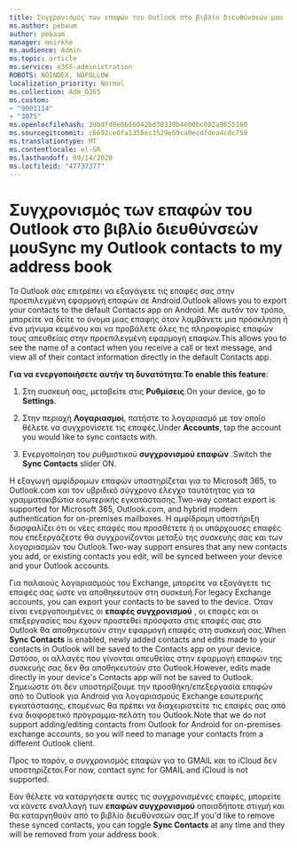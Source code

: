 ```yaml
---
title: Συγχρονισμός των επαφών του Outlook στο βιβλίο διευθύνσεών μου
ms.author: pebaum
author: pebaum
manager: mnirkhe
ms.audience: Admin
ms.topic: article
ms.service: o365-administration
ROBOTS: NOINDEX, NOFOLLOW
localization_priority: Normal
ms.collection: Adm_O365
ms.custom:
- "9001114"
- "3075"
ms.openlocfilehash: 3dbdfd0e6686042bd30330b4e00bc082a9655160
ms.sourcegitcommit: c6692ce0fa1358ec3529e59ca0ecdfdea4cdc759
ms.translationtype: MT
ms.contentlocale: el-GR
ms.lasthandoff: 09/14/2020
ms.locfileid: "47737377"
---
```

# <a name="sync-my-outlook-contacts-to-my-address-book"></a><span data-ttu-id="2e319-102">Συγχρονισμός των επαφών του Outlook στο βιβλίο διευθύνσεών μου</span><span class="sxs-lookup"><span data-stu-id="2e319-102">Sync my Outlook contacts to my address book</span></span>

<span data-ttu-id="2e319-103">Το Outlook σάς επιτρέπει να εξαγάγετε τις επαφές σας στην προεπιλεγμένη εφαρμογή επαφών σε Android.</span><span class="sxs-lookup"><span data-stu-id="2e319-103">Outlook allows you to export your contacts to the default Contacts app on Android.</span></span> <span data-ttu-id="2e319-104">Με αυτόν τον τρόπο, μπορείτε να δείτε το όνομα μιας επαφής όταν λαμβάνετε μια πρόσκληση ή ένα μήνυμα κειμένου και να προβάλετε όλες τις πληροφορίες επαφών τους απευθείας στην προεπιλεγμένη εφαρμογή επαφών.</span><span class="sxs-lookup"><span data-stu-id="2e319-104">This allows you to see the name of a contact when you receive a call or text message, and view all of their contact information directly in the default Contacts app.</span></span>
 
<span data-ttu-id="2e319-105">**Για να ενεργοποιήσετε αυτήν τη δυνατότητα**:</span><span class="sxs-lookup"><span data-stu-id="2e319-105">**To enable this feature**:</span></span>
 
1. <span data-ttu-id="2e319-106">Στη συσκευή σας, μεταβείτε στις **Ρυθμίσεις**.</span><span class="sxs-lookup"><span data-stu-id="2e319-106">On your device, go to **Settings**.</span></span>

2. <span data-ttu-id="2e319-107">Στην περιοχή **Λογαριασμοί**, πατήστε το λογαριασμό με τον οποίο θέλετε να συγχρονίσετε τις επαφές.</span><span class="sxs-lookup"><span data-stu-id="2e319-107">Under **Accounts**, tap the account you would like to sync contacts with.</span></span>

3. <span data-ttu-id="2e319-108">Ενεργοποίηση του ρυθμιστικού **συγχρονισμού επαφών** .</span><span class="sxs-lookup"><span data-stu-id="2e319-108">Switch the **Sync Contacts** slider ON.</span></span>
 
<span data-ttu-id="2e319-109">Η εξαγωγή αμφίδρομων επαφών υποστηρίζεται για το Microsoft 365, το Outlook.com και τον υβριδικό σύγχρονο έλεγχο ταυτότητας για τα γραμματοκιβώτια εσωτερικής εγκατάστασης.</span><span class="sxs-lookup"><span data-stu-id="2e319-109">Two-way contact export is supported for Microsoft 365, Outlook.com, and hybrid modern authentication for on-premises mailboxes.</span></span> <span data-ttu-id="2e319-110">Η αμφίδρομη υποστήριξη διασφαλίζει ότι οι νέες επαφές που προσθέτετε ή οι υπάρχουσες επαφές που επεξεργάζεστε θα συγχρονίζονται μεταξύ της συσκευής σας και των λογαριασμών του Outlook.</span><span class="sxs-lookup"><span data-stu-id="2e319-110">Two-way support ensures that any new contacts you add, or existing contacts you edit, will be synced between your device and your Outlook accounts.</span></span>
 
<span data-ttu-id="2e319-111">Για παλαιούς λογαριασμούς του Exchange, μπορείτε να εξαγάγετε τις επαφές σας ώστε να αποθηκευτούν στη συσκευή.</span><span class="sxs-lookup"><span data-stu-id="2e319-111">For legacy Exchange accounts, you can export your contacts to be saved to the device.</span></span> <span data-ttu-id="2e319-112">Όταν είναι ενεργοποιημένες οι **επαφές συγχρονισμού** , οι επαφές και οι επεξεργασίες που έχουν προστεθεί πρόσφατα στις επαφές σας στο Outlook θα αποθηκευτούν στην εφαρμογή επαφές στη συσκευή σας.</span><span class="sxs-lookup"><span data-stu-id="2e319-112">When **Sync Contacts** is enabled, newly added contacts and edits made to your contacts in Outlook will be saved to the Contacts app on your device.</span></span> <span data-ttu-id="2e319-113">Ωστόσο, οι αλλαγές που γίνονται απευθείας στην εφαρμογή επαφών της συσκευής σας δεν θα αποθηκευτούν στο Outlook.</span><span class="sxs-lookup"><span data-stu-id="2e319-113">However, edits made directly in your device's Contacts app will not be saved to Outlook.</span></span> <span data-ttu-id="2e319-114">Σημειώστε ότι δεν υποστηρίζουμε την προσθήκη/επεξεργασία επαφών από το Outlook για Android για λογαριασμούς Exchange εσωτερικής εγκατάστασης, επομένως θα πρέπει να διαχειριστείτε τις επαφές σας από ένα διαφορετικό πρόγραμμα-πελάτη του Outlook.</span><span class="sxs-lookup"><span data-stu-id="2e319-114">Note that we do not support adding/editing contacts from Outlook for Android for on-premises exchange accounts, so you will need to manage your contacts from a different Outlook client.</span></span>
 
<span data-ttu-id="2e319-115">Προς το παρόν, ο συγχρονισμός επαφών για το GMAIL και το iCloud δεν υποστηρίζεται.</span><span class="sxs-lookup"><span data-stu-id="2e319-115">For now, contact sync for GMAIL and iCloud is not supported.</span></span>
 
<span data-ttu-id="2e319-116">Εάν θέλετε να καταργήσετε αυτές τις συγχρονισμένες επαφές, μπορείτε να κάνετε εναλλαγή των **επαφών συγχρονισμού** οποιαδήποτε στιγμή και θα καταργηθούν από το βιβλίο διευθύνσεών σας.</span><span class="sxs-lookup"><span data-stu-id="2e319-116">If you'd like to remove these synced contacts, you can toggle **Sync Contacts** at any time and they will be removed from your address book.</span></span>
